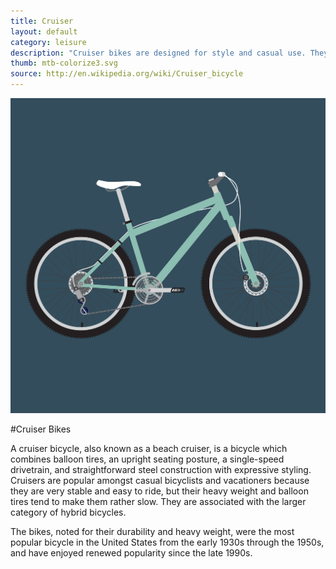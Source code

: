 ```yaml
---
title: Cruiser
layout: default
category: leisure
description: "Cruiser bikes are designed for style and casual use. They are slow, but extremely comfortable to ride."
thumb: mtb-colorize3.svg
source: http://en.wikipedia.org/wiki/Cruiser_bicycle
---
```


![Cruiser bike photo](../img/bikes/mtb-colorize3.svg)

#Cruiser Bikes

A cruiser bicycle, also known as a beach cruiser, is a bicycle which combines balloon tires, an upright seating posture, a single-speed drivetrain, and straightforward steel construction with expressive styling. Cruisers are popular amongst casual bicyclists and vacationers because they are very stable and easy to ride, but their heavy weight and balloon tires tend to make them rather slow. They are associated with the larger category of hybrid bicycles.

The bikes, noted for their durability and heavy weight, were the most popular bicycle in the United States from the early 1930s through the 1950s, and have enjoyed renewed popularity since the late 1990s.